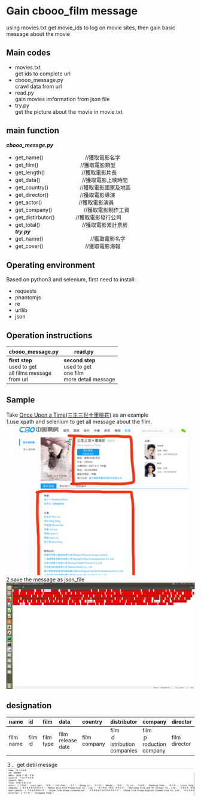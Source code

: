 # Gain cbooo_film message
using movies.txt get movie_ids to log on movie sites, then gain basic message about the movie
## Main codes
* movies.txt <br>
get ids to complete url <br>
* cbooo_message.py <br>
crawl data from url <br>
* read.py <br>
gain movies imformation from json file <br>
* try.py <br>
get the picture about the movie in movie.txt
## main function
***cbooo_messge.py*** 
* get_name()　　　　　　　　//獲取電影名字     <br>
* get_film()　　　　　　　　//獲取電影類型     <br>
* get_length()　　　　　　　//獲取電影片長     <br>
* get_data()　　　　　　　　//獲取電影上映時間  <br>
* get_country()　　　　　　//獲取電影國家及地區<br>
* get_director()　　　　　　//獲取電影導演     <br>
* get_actor()　　　　　　　//獲取電影演員     <br>
* get_company()　　　　　　//獲取電影制作工資  <br>
* get_distirbutor()　　　　//獲取電影發行公司  <br>
* get_total()　　　　　　　　//獲取電影累計票房  <br>
***try.py***
* get_name()　　　　　　　　　//獲取電影名字 <br>
* get_cover()　　　　　　　　//獲取電影海報 <br>
## Operating environment
Based on python3 and selenium, first need to install:
* requests
* phantomjs
* re
* urllib
* json
## Operation instructions
|cbooo_message.py|　　read.py |
|:---|:---|
|**first step** <br> used to get <br> all films message <br> from url|**second step** <br> used to get <br> one film <br> more detail message|
## Sample
Take [Once Upon a Time(三生三世十里桃花)](http://www.cbooo.cn/m/629924) as an example <br>
1.use xpath and selenium to get all message about the film. <br>
![sample1](https://github.com/GuaTing/chinese-movie/blob/master/sample1.jpeg) <br>
2.save the message as json_file <br>
![sample2](https://github.com/GuaTing/chinese-movie/blob/master/sample2.png) <br>
## designation
|name|id|film|data|country|distributor|company|director|actor|total|length|
|:---|:---|:---|:---|:---|:---|:---|:---|:---|:---|:---|
|film name|film id|film type|film <br> release date|film company|film <br> ｄistribution companies|film <br> ｐroduction company|film director|film <br> main actor|film total <br> box office|film ｌｅｎｇｔｈ| <br>

３．get detil messge
![sample3](https://github.com/GuaTing/chinese-movie/blob/master/sample3.png)
